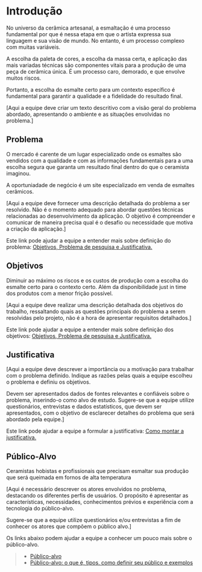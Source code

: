 # Introdução

No universo da cerâmica artesanal, a esmaltação é uma processo fundamental por que é nessa etapa em que o artista expressa sua linguagem e sua visão de mundo. No entanto, é um processo complexo com muitas variáveis.

A escolha da paleta de cores, a escolha da massa certa, e aplicação das mais variadas técnicas são componentes vitais para a produção de uma peça de cerâmica única. É um processo caro, demorado, e que envolve muitos riscos. 

Portanto, a escolha do esmalte certo para um contexto específico é fundamental para garantir a qualidade e a fidelidade do resultado final.

[Aqui a equipe deve criar um texto descritivo com a visão geral do problema abordado, apresentando o ambiente e as situações envolvidas no problema.]

## Problema

O mercado é carente de um lugar especializado onde os esmaltes são vendidos com a qualidade e com as informações fundamentais para a uma escolha segura que garanta um resultado final dentro do que o ceramista imaginou.

A oportuniadade de negócio é um site especializado em venda de esmaltes cerâmicos.

[Aqui a equipe deve fornecer uma descrição detalhada do problema a ser resolvido. Não é o momento adequado para abordar questões técnicas relacionadas ao desenvolvimento da aplicação. O objetivo é compreender e comunicar de maneira precisa qual é o desafio ou necessidade que motiva a criação da aplicação.]

Este link pode ajudar a equipe a entender mais sobre definição do problema: [Objetivos, Problema de pesquisa e Justificativa.](https://medium.com/@versioparole/objetivos-problema-de-pesquisa-e-justificativa-c98c8233b9c3)

## Objetivos

Diminuir ao máximo os riscos e os custos de produção com a escolha do esmalte certo para o contexto certo. Além da disponibilidade just in time dos produtos com a menor frição possível.

[Aqui a equipe deve realizar uma descrição detalhada dos objetivos do trabalho, ressaltando quais as questões principais do problema a serem resolvidas pelo projeto, não é a hora de apresentar requisitos detalhados.]
 
Este link pode ajudar a equipe a entender mais sobre definição dos objetivos: [Objetivos, Problema de pesquisa e Justificativa.](https://medium.com/@versioparole/objetivos-problema-de-pesquisa-e-justificativa-c98c8233b9c3)

## Justificativa

[Aqui a equipe deve descrever a importância ou a motivação para trabalhar com o problema definido. Indique as razões pelas quais a equipe escolheu o problema e definiu os objetivos.

Devem ser apresentados dados de fontes relevantes e confiáveis sobre o problema, inserindo-o como alvo de estudo. Sugere-se que a equipe utilize questionários, entrevistas e dados estatísticos, que devem ser apresentados, com o objetivo de esclarecer detalhes do problema que será abordado pela equipe.]

Este link pode ajudar a equipe a formular a justificativa: [Como montar a justificativa.](https://guiadamonografia.com.br/como-montar-justificativa-do-tcc/)

## Público-Alvo

Ceramistas hobistas e profissionais que precisam esmaltar sua produção que será queimada em fornos de alta temperatura

[Aqui é necessário descrever os atores envolvidos no problema, destacando os diferentes perfis de usuários. O propósito é apresentar as características, necessidades, conhecimentos prévios e experiência com a tecnologia do público-alvo.

Sugere-se que a equipe utilize questionários e/ou entrevistas a fim de conhecer os atores que compõem o público alvo.]

Os links abaixo podem ajudar a equipe a conhecer um pouco mais sobre o público-alvo. 

> - [Público-alvo](https://blog.hotmart.com/pt-br/publico-alvo/)
> - [Público-alvo: o que é, tipos, como definir seu público e exemplos](https://klickpages.com.br/blog/publico-alvo-o-que-e/)

